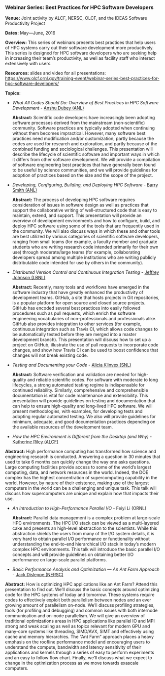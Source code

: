 ### Webinar Series: Best Practices for HPC Software Developers

**Venue:** Joint activity by ALCF, NERSC, OLCF, and the IDEAS Software Productivity Project

**Dates:** May—June, 2016

**Overview:**
This series of webinars presents best practices that help users of HPC systems carry out their software development more productively.   This series is designed for HPC software developers who are seeking help in increasing their team’s productivity, as well as facility staff who interact extensively with users.  

**Resources:**
slides and video for all presentations: https://www.olcf.ornl.gov/training-event/webinar-series-best-practices-for-hpc-software-developers/ 

**Topics:**

- _What All Codes Should Do: Overview of Best Practices in HPC Software Development_ - [Anshu Dubey (ANL)](http://www.mcs.anl.gov/person/anshu-dubey)

  **Abstract:** Scientific code developers have increasingly been adopting software processes derived from the mainstream (non-scientific) community.  Software practices are typically adopted when continuing without them becomes impractical. However, many software best practices need modification and/or customization, partly because the codes are used for research and exploration, and partly because of the combined funding and sociological challenges. This presentation will describe the lifecycle of scientific software and important ways in which it differs from other software development.  We will provide a compilation of software engineering best practices that have generally been found to be useful by science communities, and we will provide guidelines for adoption of practices based on the size and the scope of the project.
    
- _Developing, Configuring, Building, and Deploying HPC Software_ - [Barry Smith (ANL)](http://www.mcs.anl.gov/person/barry-smith)
   
   **Abstract:** The process of developing HPC software requires consideration of issues in software design as well as practices that support the collaborative writing of well-structured code that is easy to maintain, extend, and support.  This presentation will provide an overview of development environments and how to configure, build, and deploy HPC software using some of the tools that are frequently used in the community.  We will also discuss ways in which these and other tools are best utilized by various categories of scientific software developers, ranging from small teams (for example, a faculty member and graduate students who are writing research code intended primarily for their own use) through moderate/large teams (for example, collaborating developers spread among multiple institutions who are writing publicly distributable code intended for use by others in the community).
    
- _Distributed Version Control and Continuous Integration Testing_ - [Jeffrey Johnson (LBNL)](http://esd.lbl.gov/profiles/jeffrey-n-johnson/)

   **Abstract:** Recently, many tools and workflows have emerged in the software industry that have greatly enhanced the productivity of development teams. GitHub, a site that hosts projects in Git repositories, is a popular platform for open source and closed source projects.  GitHub has encoded several best practices into easily followed procedures such as pull requests, which enrich the software engineering vocabularies of non-professionals and professionals alike.  GitHub also provides integration to other services (for example, continuous integration such as Travis CI, which allows code changes to be automatically tested before they are merged into a master development branch).   This presentation will discuss how to set up a project on GitHub, illustrate the use of pull requests to incorporate code changes, and show how Travis CI can be used to boost confidence that changes will not break existing code.
    
- _Testing and Documenting your Code_ - [Alicia Klinvex (SNL)](http://www.cs.sandia.gov/cr-amklinv)

  **Abstract:** Software verification and validation are needed for high-quality and reliable scientific codes. For software with moderate to long lifecycles, a strong automated testing regime is indispensable for continued reliability. Similarly, comprehensive and comprehensible documentation is vital for code maintenance and extensibility. This presentation will provide guidelines on testing and documentation that can help to ensure high-quality and long-lived HPC software. We will present methodologies, with examples, for developing tests and adopting regular automated testing. We also will provide guidelines for minimum, adequate, and good documentation practices depending on the available resources of the development team.
    
- _How the HPC Environment is Different from the Desktop (and Why)_ - [Katherine Riley (ALCF)](https://www.alcf.anl.gov/staff-directory/katherine-riley)

 **Abstract:** High performance computing has transformed how science and engineering research is conducted.  Answering a question in 30 minutes that used to take 6 months can quickly change the way one asks questions.  Large computing facilities provide access to some of the world’s largest computing, data, and network resources in the world.  Indeed, the DOE complex has the highest concentration of supercomputing capability in the world.  However, by nature of their existence, making use of the largest computers in the world can be a challenging and unique task. This talk will discuss how supercomputers are unique and explain how that impacts their use.
    
- _An Introduction to High-Performance Parallel I/O_ - Feiyi Li (ORNL)

  **Abstract:** Parallel data management is a complex problem at large-scale HPC environments. The HPC I/O stack can be viewed as a multi-layered cake and presents an high-level abstraction to the scientists. While this abstraction shields the users from many of the I/O system details, it is very hard to obtain parallel I/O performance or functionality without understanding the end-to-end hierarchical I/O stack in today’s modern complex HPC environments. This talk will introduce the basic parallel I/O concepts and will provide guidelines on obtaining better I/O performance on large-scale parallel platforms.
    
- _Basic Performance Analysis and Optimization — An Ant Farm Approach_ - [Jack Disleppe (NERSC)](http://www.nersc.gov/about/nersc-staff/application-performance/jack-deslippe/)

 **Abstract:** How is optimizing HPC applications like an Ant Farm? Attend this presentation to find out. We’ll discuss the basic concepts around optimizing code for the HPC systems of today and tomorrow. These systems require codes to effectively exploit both parallelism between nodes and an ever growing amount of parallelism on-node. We’ll discuss profiling strategies, tools (for profiling and debugging) and common issues with both internode communication and on-node parallelism. We will give an overview of traditional optimizations areas in HPC applications like parallel IO and MPI strong and weak scaling as well as topics relevant for modern GPU and many-core systems like threading, SIMD/AVX, SIMT and effectively using cache and memory hierarchies. The “Ant Farm” approach places a heavy emphasis on the roofline performance model and encouraging users to understand the compute, bandwidth and latency sensitivity of their applications and kernels through a series of easy to perform experiments and an easy to follow flow chart. Finally, we’ll discuss what we expect to change in the optimization process as we move towards exascale computers.

<!--- 
Categories: Planning, Reliability, Collaboration, Crosscutting, Performance
Topics: improving productivity and sustainability, reproducibility, testing, continuous integration testing, documentation
Tags: I/O, HPC
Level: 2 
Prerequisites: WhatIsSoftwareProductivity.md 
Aggregate: subresource
--->
